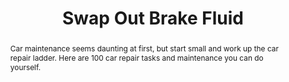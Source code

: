 ---
category: news
title: 100 Car Maintenance Tasks You Can Do on Your Own
abstract: Car maintenance seems daunting at first, but start small and work up the car repair ladder. Here are 100 car repair tasks and maintenance you can do yourself.
publishedDateTime: 2019-02-25T10:00:43Z
sourceUrl: https://www.msn.com/en-us/autos/ownership/100-car-maintenance-tasks-you-can-do-on-your-own/ss-BBU5Eg3?
type: slideshow

provider:
  name: The Family Handyman
  id: V_BBtKDd1_global
tags:
  - Autos

images: 
    - url: https://img-s-msn-com.akamaized.net/tenant/amp/entityid/BBU5EbP.img
width: 1200
height: 1200
quality: 68
title: Swap Out Brake Fluid
attribution: 
focalRegion:
  x1: 0
  x2: 0
  y1: 0
  y2: 0

---